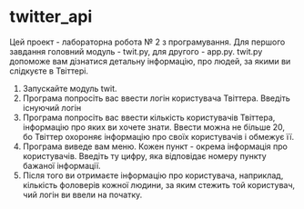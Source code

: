 # twitter_api
Цей проект - лабораторна робота № 2 з програмування. Для першого завдання головний модуль - twit.py, для другого - app.py. twit.py допоможе вам дізнатися детальну інформацію, про людей, за якими ви слідкуєте в Твіттері.
1. Запускайте модуль twit. 
2. Програма попросіть вас ввести логін користувача Твіттера. Введіть існуючий логін
3. Програма попросіть вас ввести кількість користувачів Твіттера, інформацію про яких ви хочете знати. Ввести можна не більше 20, бо Твіттер охороняє інформацію про своїх користувачів і обмежує її. 
4. Програма виведе вам меню. Кожен пункт - окрема інформація про користувачів. Введіть ту цифру, яка відповідає номеру пункту бажаної інформації.
5. Після того ви отримаєте інформацію про користувача, наприклад, кількість фоловерів кожної людини, за яким стежить той користувач, чий логін ви ввели на початку.
